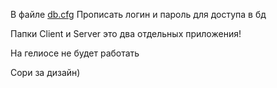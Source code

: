В файле [db.cfg](https://github.com/poma12390/ITMO_PROGA_1COURSE/blob/main/lab8/Server/src/resources/db.cfg) Прописать логин и пароль для доступа в бд

Папки Client и Server это два отдельных приложения!

На гелиосе не будет работать

Сори за дизайн)
